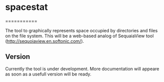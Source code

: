 # spacestat
===========

The tool to graphically represents space occupied by directories and files on the file system.
This will be a web-based analog of SequaiaView tool (http://sequoiaview.en.softonic.com/).

Version
-------
Currently the tool is under development. More documentation will appeare as soon as a usefull version will be ready.
